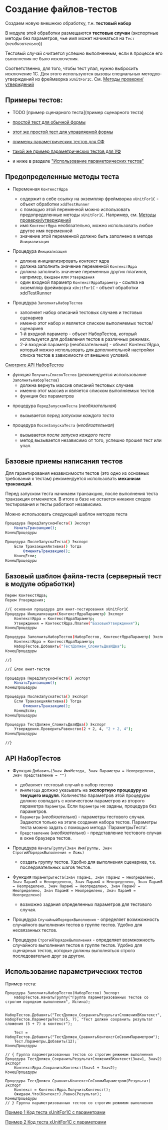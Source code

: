 Создание файлов-тестов
=======

Создаем новую внешнюю обработку, т.н. **тестовый набор**

В модуле этой обработки размещаются **тестовые случаи** (экспортные методы без параметров, чье имя может начинаться на `Тест` (*необязательно*))

Тестовый случай считается успешно выполненным, если в процессе его выполнения не было исключения.

Соответственно, для того, чтобы тест упал, нужно выбросить исключение 1С. Для этого используются вызовы специальных методов-утверждений из фреймворка `xUnitFor1C`. См. [Методы проверки/утверждений](https://github.com/xDrivenDevelopment/xUnitFor1C/wiki/%D0%9C%D0%B5%D1%82%D0%BE%D0%B4%D1%8B-%D0%BF%D1%80%D0%BE%D0%B2%D0%B5%D1%80%D0%BA%D0%B8---%D1%83%D1%82%D0%B2%D0%B5%D1%80%D0%B6%D0%B4%D0%B5%D0%BD%D0%B8%D1%8F)

Примеры тестов:
---

- TODO [пример сценарного теста](пример сценарного теста)

- [простой тест для обычной формы](https://github.com/xDrivenDevelopment/xUnitFor1C/blob/develop/src/Tests/Plugins/%D0%A2%D0%B5%D1%81%D1%82%D1%8B_%D0%A1%D1%82%D1%80%D0%BE%D0%BA%D0%BE%D0%B2%D1%8B%D0%B5%D0%A3%D1%82%D0%B8%D0%BB%D0%B8%D1%82%D1%8B/ObjectModule.bsl)

- [этот же простой тест для управляемой формы](https://github.com/xDrivenDevelopment/xUnitFor1C/blob/develop/src/Tests/Plugins/%D0%A2%D0%B5%D1%81%D1%82%D1%8B_%D0%A1%D1%82%D1%80%D0%BE%D0%BA%D0%BE%D0%B2%D1%8B%D0%B5%D0%A3%D1%82%D0%B8%D0%BB%D0%B8%D1%82%D1%8B/Form/%D0%A4%D0%BE%D1%80%D0%BC%D0%B0/%D0%A4%D0%BE%D1%80%D0%BC%D0%B0.bsl)

- [примеры параметрических тестов для ОФ](https://github.com/xDrivenDevelopment/xUnitFor1C/blob/60d7eb214365c50a1a9be038d2583c077c565b0f/src/Tests/Utils/%D0%A2%D0%B5%D1%81%D1%82_%D0%9A%D0%BE%D0%BD%D0%B2%D0%B5%D1%80%D1%82%D0%B0%D1%86%D0%B8%D1%8F%D0%A2%D0%B5%D1%81%D1%82%D0%BE%D0%B2_%D0%B2_%D0%B2%D0%B5%D1%80%D1%81%D0%B8%D1%8E4/ObjectModule.bsl)

- [такой же пример параметрических тестов для УФ](https://github.com/xDrivenDevelopment/xUnitFor1C/blob/60d7eb214365c50a1a9be038d2583c077c565b0f/src/Tests/Plugins/%D0%A2%D0%B5%D1%81%D1%82%D1%8B_%D0%97%D0%B0%D0%B3%D1%80%D1%83%D0%B7%D1%87%D0%B8%D0%BA%D0%A4%D0%B0%D0%B9%D0%BB%D0%B0_%D0%9D%D0%BE%D0%B2%D1%8B%D0%B9API%D0%9E%D0%B1%D1%8A%D1%8F%D0%B2%D0%BB%D0%B5%D0%BD%D0%B8%D1%8F%D0%A2%D0%B5%D1%81%D1%82%D0%BE%D0%B2/Form/%D0%A4%D0%BE%D1%80%D0%BC%D0%B0/%D0%A4%D0%BE%D1%80%D0%BC%D0%B0.bsl)

- и ниже в разделе ["Использование параметрических тестов"](https://github.com/xDrivenDevelopment/xUnitFor1C/wiki/%D0%A1%D0%BE%D0%B7%D0%B4%D0%B0%D0%BD%D0%B8%D0%B5-%D1%84%D0%B0%D0%B9%D0%BB%D0%BE%D0%B2-%D1%82%D0%B5%D1%81%D1%82%D0%BE%D0%B2#%D0%98%D1%81%D0%BF%D0%BE%D0%BB%D1%8C%D0%B7%D0%BE%D0%B2%D0%B0%D0%BD%D0%B8%D0%B5-%D0%BF%D0%B0%D1%80%D0%B0%D0%BC%D0%B5%D1%82%D1%80%D0%B8%D1%87%D0%B5%D1%81%D0%BA%D0%B8%D1%85-%D1%82%D0%B5%D1%81%D1%82%D0%BE%D0%B2)

Предопределенные методы теста
---
  * Переменная `КонтекстЯдра`
    * содержит в себе ссылку на экземпляр фреймворка `xUnitFor1C` - объект обработки `xddTestRunner`
    * с помощью этой переменной можно использовать предопределенные методы `xUnitFor1C`. Например, см. [Методы проверки/утверждений](https://github.com/xDrivenDevelopment/xUnitFor1C/wiki/%D0%9C%D0%B5%D1%82%D0%BE%D0%B4%D1%8B-%D0%BF%D1%80%D0%BE%D0%B2%D0%B5%D1%80%D0%BA%D0%B8---%D1%83%D1%82%D0%B2%D0%B5%D1%80%D0%B6%D0%B4%D0%B5%D0%BD%D0%B8%D1%8F)
    * имя `КонтекстЯдра` необязательно, можно использовать любое другое имя переменной
    * значение этой переменной должно быть заполнено в методе `Инициализация`

    
  * Процедура `Инициализация`
      * должна инициализировать контекст ядра
      * должна заполнить значение переменной `КонтекстЯдра`
      * должна заполнить значение переменных других плагинов, например, `Ожидаем` или `Утверждения`
      * один входной параметр `КонтекстЯдраПараметр` - ссылка на экземпляр фреймворка `xUnitFor1C` - объект обработки xddTestRunner


  * Процедура `ЗаполнитьНаборТестов`
    * заполняет набор описаний тестовых случаев и тестовых сценариев 
    * именно этот набор и является списком выполняемых тестов/сценариев
    * 1-й входной параметр - объект НаборТестов, который используется для добавления тестов в различных режимах. 
    * 2-й входной параметр (необязательный) - объект КонтекстЯдра, который можно использовать для дополнительной настройки списка тестов в зависимости от внешних условий.

[Смотрите API НаборТестов](https://github.com/xDrivenDevelopment/xUnitFor1C/wiki/%D0%A1%D0%BE%D0%B7%D0%B4%D0%B0%D0%BD%D0%B8%D0%B5-%D1%84%D0%B0%D0%B9%D0%BB%D0%BE%D0%B2-%D1%82%D0%B5%D1%81%D1%82%D0%BE%D0%B2/_edit#%D0%9E%D0%BF%D0%B8%D1%81%D0%B0%D0%BD%D0%B8%D0%B5-api-%D0%9D%D0%B0%D0%B1%D0%BE%D1%80%D0%A2%D0%B5%D1%81%D1%82%D0%BE%D0%B2)


  * *функция* `ПолучитьСписокТестов` (рекомендуется использование `ЗаполнитьНаборТестов`)
    * должна вернуть массив описаний тестовых случаев
    * именно этот массив и является списком выполняемых тестов
    * функция без параметров


  - процедура `ПередЗапускомТеста` (*необязательная*)
    - вызывается *перед запуском каждого теста*  


  - процедура `ПослеЗапускаТеста` (*необязательная*)
    - вызывается *после запуска каждого теста*
    - метод вызывается независимо от того, успешно прошел тест или упал.

Базовые приемы написания тестов
---
Для гарантирования независимости тестов (это одно из основных требований к тестам) рекомендуется использовать **механизм транзакций**.
    
Перед запуском теста начинаем транзакцию, после выполнения теста транзакция отменяется. В итоге в базе не остается никаких следов тестирования и тесты работают независимо.

Можно использовать следующий шаблон методов теста
```sh
Процедура ПередЗапускомТеста() Экспорт
	НачатьТранзакцию();
КонецПроцедуры

Процедура ПослеЗапускаТеста() Экспорт
	Если ТранзакцияАктивна() Тогда
	    ОтменитьТранзакцию();
	КонецЕсли;
КонецПроцедуры
```

Базовый шаблон файла-теста (серверный тест в модуле обработки)
---
```sh
Перем КонтекстЯдра;
Перем Утверждения;

//{ основная процедура для юнит-тестирования xUnitFor1C
Процедура Инициализация(КонтекстЯдраПараметр) Экспорт
	КонтекстЯдра = КонтекстЯдраПараметр;
	Утверждения = КонтекстЯдра.Плагин("БазовыеУтверждения");
КонецПроцедуры

Процедура ЗаполнитьНаборТестов(НаборТестов, КонтекстЯдраПараметр) Экспорт
	КонтекстЯдра = КонтекстЯдраПараметр;
	НаборТестов.Добавить("ТестДолжен_СложитьДваИДва");
КонецПроцедуры

//}

//{ Блок юнит-тестов

Процедура ПередЗапускомТеста() Экспорт
	НачатьТранзакцию();
КонецПроцедуры

Процедура ПослеЗапускаТеста() Экспорт
	Если ТранзакцияАктивна() Тогда
	    ОтменитьТранзакцию();
	КонецЕсли;
КонецПроцедуры

Процедура ТестДолжен_СложитьДваИДва() Экспорт
	Утверждения.ПроверитьРавенство(2 + 2, 4, "2 + 2, 4");
КонецПроцедуры

//}
```

API НаборТестов
---

  * Функция `Добавить(Знач ИмяМетода, Знач Параметры = Неопределено, Знач Представление = "")`
      * добавляет тестовый случай в набор тестов
      * `ИмяМетода` должно указывать на **экспортную процедуру из текущего модуля**. Количество параметров этой процедуры должно совпадать с количеством параметров из второго параметра `Параметры`. Если `Параметры` не заданы, процедура без параметров.
      * `Параметры` (*необязательно*) - параметры тестового случая. Задаются только на этапе создания набора тестов. Параметры теста можно задать с помощью метода `ПараметрыТеста'.
      * `Представление` (*необязательно*) - представление тестового случая в окне браузера тестов.
      
      
  * Процедура `НачатьГруппу(Знач ИмяГруппы, Знач СтрогийПорядокВыполнения = Ложь)`
      * создать группу тестов. Удобно для выполнения сценариев, т.е. последовательных шагов тестов.
      
  * Функция `ПараметрыТеста(Знач Парам1, Знач Парам2 = Неопределено, Знач Парам3 = Неопределено, Знач Парам4 = Неопределено, Знач Парам5 = Неопределено, Знач Парам6 = Неопределено, Знач Парам7 = Неопределено, Знач Парам8 = Неопределено, Знач Парам9 = Неопределено)`
      * возможно задания определенных параметров для тестового случая.
  
  * Процедура `СлучайныйПорядокВыполнения` - определяет возмжожность случайного выполнения тестов в группе тестов. Удобно для несвязанных тестов.

  * Процедура `СтрогийПорядокВыполнения` - определяет возмжожность случайного выполнения тестов в группе тестов. Удобно для сценарных тестов, которые должны выполняться строго последовательно друг за другом.


Использование параметрических тестов
---

Пример теста:

```
Процедура ЗаполнитьНаборТестов(НаборТестов) Экспорт
	НаборТестов.НачатьГруппу("Группа параметризованных тестов со строгим порядком выполнения", Истина);

	НаборТестов.Добавить("ТестДолжен_СохранитьРезультатСложенияВКонтекст", 
НаборТестов.ПараметрыТеста(5, 7), "Тест должен сохранить результат сложения (5 + 7) в контекст");

	Тест = НаборТестов.Добавить("ТестДолжен_СравнитьКонтекстСоСвоимПараметром");
	Тест.Параметры.Добавить(12);
КонецПроцедуры
```

```
// { Группа параметризованных тестов со строгим режимом выполнения
Процедура ТестДолжен_СохранитьРезультатСложенияВКонтекст(Знач1, Знач2) Экспорт
	КонтекстЯдра.СохранитьКонтекст(Знач1 + Знач2);
КонецПроцедуры

Процедура ТестДолжен_СравнитьКонтекстСоСвоимПараметром(Результат) Экспорт
	Контекст = КонтекстЯдра.ПолучитьКонтекст();
	Ожидаем.Что(Контекст).Равно(Результат);
КонецПроцедуры
// } Группа параметризованных тестов со строгим режимом выполнения
```

[Пример 1 Код теста xUnitFor1C с параметрами](https://github.com/xDrivenDevelopment/xUnitFor1C/blob/develop/src/Tests/Plugins/%D0%A2%D0%B5%D1%81%D1%82%D1%8B_%D0%97%D0%B0%D0%B3%D1%80%D1%83%D0%B7%D1%87%D0%B8%D0%BA%D0%A4%D0%B0%D0%B9%D0%BB%D0%B0_%D0%9D%D0%BE%D0%B2%D1%8B%D0%B9API%D0%9E%D0%B1%D1%8A%D1%8F%D0%B2%D0%BB%D0%B5%D0%BD%D0%B8%D1%8F%D0%A2%D0%B5%D1%81%D1%82%D0%BE%D0%B2/ObjectModule.bsl#L25)

[Пример 2 Код теста xUnitFor1C с параметрами](https://github.com/xDrivenDevelopment/xUnitFor1C/blob/develop/src/Tests/Utils/%D0%A2%D0%B5%D1%81%D1%82_%D0%9A%D0%BE%D0%BD%D0%B2%D0%B5%D1%80%D1%82%D0%B0%D1%86%D0%B8%D1%8F%D0%A2%D0%B5%D1%81%D1%82%D0%BE%D0%B2_%D0%B2_%D0%B2%D0%B5%D1%80%D1%81%D0%B8%D1%8E4/ObjectModule.bsl#L32)
